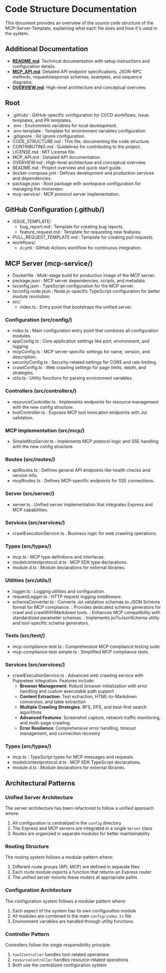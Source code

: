 # Code Structure Documentation

This document provides an overview of the source code structure of the MCP-Server-Template, explaining what each file does and how it's used in the system.

## Additional Documentation

- **[README.md](README.md)**: Technical documentation with setup instructions and configuration details.
- **[MCP_API.md](MCP_API.md)**: Detailed API endpoint specifications, JSON-RPC methods, request/response schemas, examples, and sequence diagrams.
- **[OVERVIEW.md](OVERVIEW.md)**: High-level architecture and conceptual overview.

## Root

- .github/
  : GitHub-specific configuration for CI/CD workflows, issue templates, and PR templates.
- .env
  : Environment variables for local development.
- .env-template
  : Template for environment variables configuration.
- .gitignore
  : Git ignore configuration.
- CODE_STRUCTURE.md
  : This file, documenting the code structure.
- CONTRIBUTING.md
  : Guidelines for contributing to the project.
- LICENSE.md
  : MIT License file.
- MCP_API.md
  : Detailed API documentation.
- OVERVIEW.md
  : High-level architecture and conceptual overview.
- README.md
  : Project overview and quick start guide.
- docker-compose.yml
  : Defines development and production services and dependencies.
- package.json
  : Root package with workspace configuration for managing the monorepo.
- mcp-service/
  : MCP protocol server implementation.

## GitHub Configuration (.github/)

- ISSUE_TEMPLATE/
  - bug_report.md
    : Template for creating bug reports.
  - feature_request.md
    : Template for requesting new features.
- PULL_REQUEST_TEMPLATE.md
  : Template for creating pull requests.
- workflows/
  - ci.yml
    : GitHub Actions workflow for continuous integration.

## MCP Server (mcp-service/)

- Dockerfile
  : Multi-stage build for production image of the MCP server.
- package.json
  : MCP server dependencies, scripts, and metadata.
- tsconfig.json
  : TypeScript configuration for the MCP server.
- tsconfig.node.json
  : Node.js-specific TypeScript configuration for better module resolution.
- src/
  - index.ts
    : Entry point that bootstraps the unified server.

### Configuration (src/config/)

- index.ts
  : Main configuration entry point that combines all configuration modules.
- appConfig.ts
  : Core application settings like port, environment, and logging.
- mcpConfig.ts
  : MCP server specific settings for name, version, and description.
- securityConfig.ts
  : Security-related settings for CORS and rate limiting.
- crawlConfig.ts
  : Web crawling settings for page limits, depth, and strategies.
- utils.ts
  : Utility functions for parsing environment variables.

### Controllers (src/controllers/)

- resourceController.ts
  : Implements endpoints for resource management with the new config structure.
- toolController.ts
  : Exposes MCP tool invocation endpoints with Joi validation.

### MCP Implementation (src/mcp/)

- SimpleMcpServer.ts
  : Implements MCP protocol logic and SSE handling with the new config structure.

### Routes (src/routes/)

- apiRoutes.ts
  : Defines general API endpoints like health checks and version info.
- mcpRoutes.ts
  : Defines MCP-specific endpoints for SSE connections.

### Server (src/server/)

- server.ts
  : Unified server implementation that integrates Express and MCP capabilities.

### Services (src/services/)

- crawlExecutionService.ts
  : Business logic for web crawling operations.

### Types (src/types/)

- mcp.ts
  : MCP type definitions and interfaces.
- modelcontextprotocol.d.ts
  : MCP SDK type declarations.
- module.d.ts
  : Module declarations for external libraries.

### Utilities (src/utils/)

- logger.ts
  : Logging utilities and configuration.
- requestLogger.ts
  : HTTP request logging middleware.
- schemaConverter.ts
  : Converts Joi validation schemas to JSON Schema format for MCP compliance.
  : Provides dedicated schema generators for crawl and crawlWithMarkdown tools.
  : Enhances MCP compatibility with standardized parameter schemas.
  : Implements joiToJsonSchema utility and tool-specific schema generators.

### Tests (src/test/)

- mcp-compliance-test.ts
  : Comprehensive MCP compliance testing suite.
- mcp-compliance-test-simple.ts
  : Simplified MCP compliance tests.

### Services (src/services/)

- crawlExecutionService.ts
  : Advanced web crawling service with Puppeteer integration. Features include:
    - **Browser Management**: Robust browser initialization with error handling and custom executable path support
    - **Content Extraction**: Text extraction, HTML-to-Markdown conversion, and table extraction
    - **Multiple Crawling Strategies**: BFS, DFS, and best-first search algorithms
    - **Advanced Features**: Screenshot capture, network traffic monitoring, and multi-page crawling
    - **Error Resilience**: Comprehensive error handling, timeout management, and connection recovery

### Types (src/types/)

- mcp.ts
  : TypeScript types for MCP messages and requests.
- modelcontextprotocol.d.ts
  : MCP SDK TypeScript declarations.
- module.d.ts
  : Module declarations for external libraries.

## Architectural Patterns

### Unified Server Architecture

The server architecture has been refactored to follow a unified approach where:

1. All configuration is centralized in the `config` directory
2. The Express and MCP servers are integrated in a single `Server` class
3. Routes are organized in separate modules for better maintainability

### Routing Structure

The routing system follows a modular pattern where:

1. Different route groups (API, MCP) are defined in separate files
2. Each route module exports a function that returns an Express router
3. The unified server mounts these routers at appropriate paths

### Configuration Architecture

The configuration system follows a modular pattern where:

1. Each aspect of the system has its own configuration module
2. All modules are combined in the main `config/index.ts` file
3. Environment variables are handled through utility functions

### Controller Pattern

Controllers follow the single responsibility principle:

1. `toolController` handles tool-related operations
2. `resourceController` handles resource-related operations
3. Both use the centralized configuration system
